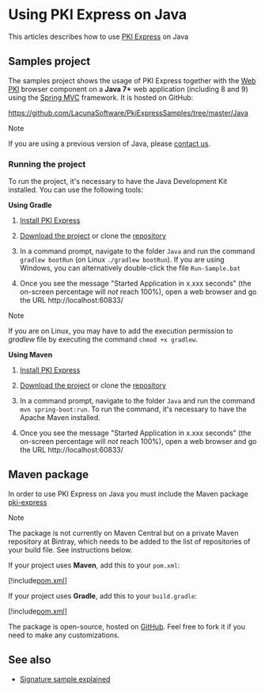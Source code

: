 ﻿# Using PKI Express on Java

This articles describes how to use [PKI Express](../index.md) on Java

## Samples project

The samples project shows the usage of PKI Express together with the [Web PKI](../../web-pki/index.md) browser component
on a **Java 7+** web application (including 8 and 9) using the [Spring MVC](http://spring.io/) framework. It is hosted on GitHub:

https://github.com/LacunaSoftware/PkiExpressSamples/tree/master/Java

> [!NOTE]
> If you are using a previous version of Java, please [contact us](https://www.lacunasoftware.com/en/home/purchase).

### Running the project

To run the project, it's necessary to have the Java Development Kit installed. You can use the following tools:

**Using Gradle**

1. [Install PKI Express](../setup/index.md)

1. [Download the project](https://github.com/LacunaSoftware/PkiExpressSamples/archive/master.zip) or clone the [repository](https://github.com/LacunaSoftware/PkiExpressSamples.git)

1. In a command prompt, navigate to the folder `Java` and run the command `gradlew bootRun` (on Linux `./gradlew bootRun`).
   If you are using Windows, you can alternatively double-click the file `Run-Sample.bat`

1. Once you see the message "Started Application in x.xxx seconds" (the on-screen percentage
   will *not* reach 100%), open a web browser and go the URL http://localhost:60833/

> [!NOTE]
> If you are on Linux, you may have to add the execution permission to *gradlew* file by executing the command `chmod +x gradlew`.

**Using Maven**

1. [Install PKI Express](../setup/index.md)

1. [Download the project](https://github.com/LacunaSoftware/PkiExpressSamples/archive/master.zip) or clone the [repository](https://github.com/LacunaSoftware/PkiExpressSamples.git)

1. In a command prompt, navigate to the folder `Java` and run the command `mvn spring-boot:run`. To run the command, it's 
necessary to have the Apache Maven installed.

1. Once you see the message "Started Application in x.xxx seconds" (the on-screen percentage
   will *not* reach 100%), open a web browser and go the URL http://localhost:60833/

## Maven package

In order to use PKI Express on Java you must include the Maven package [pki-express](https://bintray.com/lacunasoftware/maven/pki-express)

> [!NOTE]
> The package is not currently on Maven Central but on a private Maven repository at Bintray, which needs to be added to the list of repositories of your build file. See instructions below.

If your project uses **Maven**, add this to your `pom.xml`:

[!include[pom.xml](../../../../includes/pki-express/java/maven.md)]

If your project uses **Gradle**, add this to your `build.gradle`:

[!include[pom.xml](../../../../includes/pki-express/java/gradle.md)]

The package is open-source, hosted on [GitHub](https://github.com/LacunaSoftware/PkiExpressJava). Feel free to fork it if you need to make any customizations.

## See also

* [Signature sample explained](how-it-works.md)
